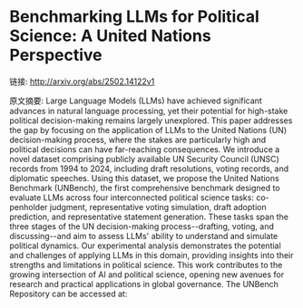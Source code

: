 # Benchmarking LLMs for Political Science: A United Nations Perspective

链接: http://arxiv.org/abs/2502.14122v1

原文摘要:
Large Language Models (LLMs) have achieved significant advances in natural
language processing, yet their potential for high-stake political
decision-making remains largely unexplored. This paper addresses the gap by
focusing on the application of LLMs to the United Nations (UN) decision-making
process, where the stakes are particularly high and political decisions can
have far-reaching consequences. We introduce a novel dataset comprising
publicly available UN Security Council (UNSC) records from 1994 to 2024,
including draft resolutions, voting records, and diplomatic speeches. Using
this dataset, we propose the United Nations Benchmark (UNBench), the first
comprehensive benchmark designed to evaluate LLMs across four interconnected
political science tasks: co-penholder judgment, representative voting
simulation, draft adoption prediction, and representative statement generation.
These tasks span the three stages of the UN decision-making process--drafting,
voting, and discussing--and aim to assess LLMs' ability to understand and
simulate political dynamics. Our experimental analysis demonstrates the
potential and challenges of applying LLMs in this domain, providing insights
into their strengths and limitations in political science. This work
contributes to the growing intersection of AI and political science, opening
new avenues for research and practical applications in global governance. The
UNBench Repository can be accessed at:
